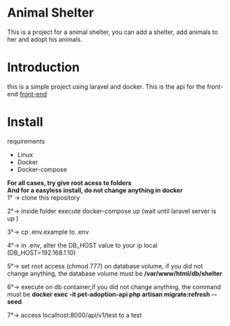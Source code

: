 # Animal Shelter

This is a project for a animal shelter, you can add a shelter, add animals to her and adopt his animals.

# Introduction

this is a simple project using laravel and docker. This is the api for the front-end <a href="https://github.com/MTakashiMori/animal-shelter">front-end</a>

# Install

requirements
<ul>
    <li>Linux</li>
    <li>Docker</li>
    <li>Docker-compose</li>
</ul>    

<strong>For all cases, try give root acess to folders</strong><br>
<strong>And for a easyless install, do not change anything in docker</strong>
<br>
1° -> clone this repository

2°-> inside folder execute docker-compose up (wait until laravel server is up )

3°-> cp .env.example to .env

4°-> in .env, alter the <stong>DB_HOST</strong> value to your ip local (DB_HOST=192.168.1.10)

5°-> set root access (chmod 777) on database volume, if you did not change anything, the database volume must be <strong>/var/www/html/db/shelter</strong>

6°-> execute on db container,if you did not change anything, the command must be <strong>docker exec -it pet-adoption-api php artisan migrate:refresh --seed</strong>

7°-> access <a>localhost:8000/api/v1/test</a> to a test

